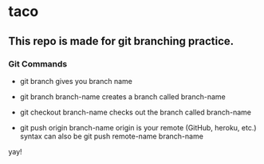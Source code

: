 # taco

## This repo is made for git branching practice.

### Git Commands
- git branch
	gives you branch name

- git branch branch-name
	creates a branch called branch-name

- git checkout branch-name
	checks out the branch called branch-name

- git push origin branch-name
	origin is your remote (GitHub, heroku, etc.)
	syntax can also be git push remote-name branch-name


yay!